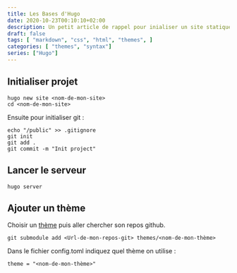 ```yaml
---
title: Les Bases d'Hugo
date: 2020-10-23T00:10:10+02:00
description: Un petit article de rappel pour inialiser un site statique avec Hugo
draft: false
tags: [ "markdown", "css", "html", "themes", ]
categories: [ "themes", "syntax"]
series: ["Hugo"]
---
```


## Initialiser projet

```
hugo new site <nom-de-mon-site>
cd <nom-de-mon-site>
```

Ensuite pour initialiser git :

```
echo "/public" >> .gitignore
git init
git add .
git commit -m "Init project"
```

## Lancer le serveur

```
hugo server
```

## Ajouter un thème

Choisir un [thème](https://themes.gohugo.io/) puis aller chercher son repos github.

```
git submodule add <Url-de-mon-repos-git> themes/<nom-de-mon-thème>
```

Dans le fichier config.toml indiquez quel thème on utilise :

```
theme = "<nom-de-mon-thème>"
```
